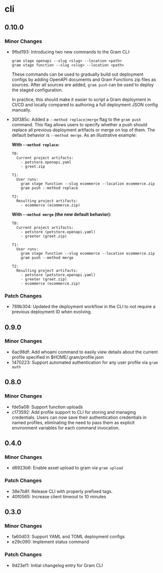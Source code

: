 # cli

## 0.10.0

### Minor Changes

- 9fbd193: Introducing two new commands to the Gram CLI:

  ```
  gram stage openapi --slug <slug> --location <path>
  gram stage function --slug <slug> --location <path>
  ```

  These commands can be used to gradually build out deployment configs by
  adding OpenAPI documents and Gram Functions zip files as sources. After
  all sources are added, `gram push` can be used to deploy the staged
  configuration.

  In practice, this should make it easier to script a Gram deployment in CI/CD and
  locally compared to authoring a full deployment JSON config manually.

- 30f385c: Added a `--method replace|merge` flag to the `gram push` command. This flag
  allows users to specify whether a push should replace all previous deployment
  artifacts or merge on top of them. The default behavior is `--method merge`. As
  an illustrative example:

  **With `--method replace`:**

  ```
  T0:
    Current project artifacts:
      - petstore.openapi.yaml
      - greet.zip

  T1:
    User runs:
      gram stage function --slug ecommerce --location ecommerce.zip
      gram push --method replace

  T2:
    Resulting project artifacts:
      - ecommerce (ecommerce.zip)
  ```

  **With `--method merge` (the new default behavior):**

  ```
  T0:
    Current project artifacts:
      - petstore (petstore.openapi.yaml)
      - greeter (greet.zip)

  T1:
    User runs:
      gram stage function --slug ecommerce --location ecommerce.zip
      gram push --method merge

  T2:
    Resulting project artifacts:
      - petstore (petstore.openapi.yaml)
      - greeter (greet.zip)
      - ecommerce (ecommerce.zip)
  ```

### Patch Changes

- 789b304: Updated the deployment workflow in the CLI to not require a previous deployment
  ID when evolving.

## 0.9.0

### Minor Changes

- 6ac98df: Add whoami command to easily view details about the current profile specified in $HOME/.gram/profile.json
- 1470223: Support automated authentication for any user profile via `gram auth`

## 0.8.0

### Minor Changes

- fde5a08: Support function uploads
- c173592: Add profile support to CLI for storing and managing credentials. Users can now save their authentication credentials in named profiles, eliminating the need to pass them as explicit environment variables for each command invocation.

## 0.4.0

### Minor Changes

- d6923b6: Enable asset upload to gram via `gram upload`

### Patch Changes

- 38e7b8f: Release CLI with properly prefixed tags.
- 40f0565: Increase client timeout to 10 minutes

## 0.3.0

### Minor Changes

- fa60d03: Support YAML and TOML deployment configs
- e29c090: Implement status command

### Patch Changes

- 9d23ef1: Initial changelog entry for Gram CLI
